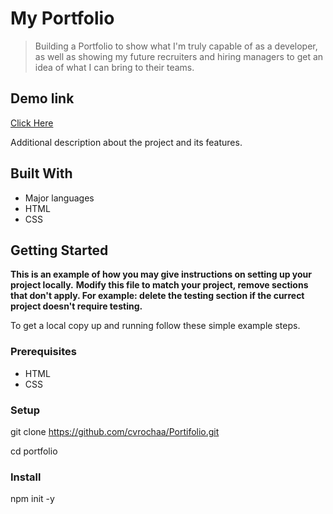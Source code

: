 # My Portfolio

> Building a Portfolio to show what I'm truly capable of as a developer, as well as showing my future recruiters and hiring managers to get an idea of what I can bring to their teams.


## Demo link
[Click Here](https://mwapsam.github.io/portifolio/)

Additional description about the project and its features.

## Built With

- Major languages
- HTML
- CSS

## Getting Started

**This is an example of how you may give instructions on setting up your project locally.**
**Modify this file to match your project, remove sections that don't apply. For example: delete the testing section if the currect project doesn't require testing.**

To get a local copy up and running follow these simple example steps.

### Prerequisites

- HTML
- CSS

### Setup

git clone https://github.com/cvrochaa/Portifolio.git

cd portfolio

### Install

npm init -y
